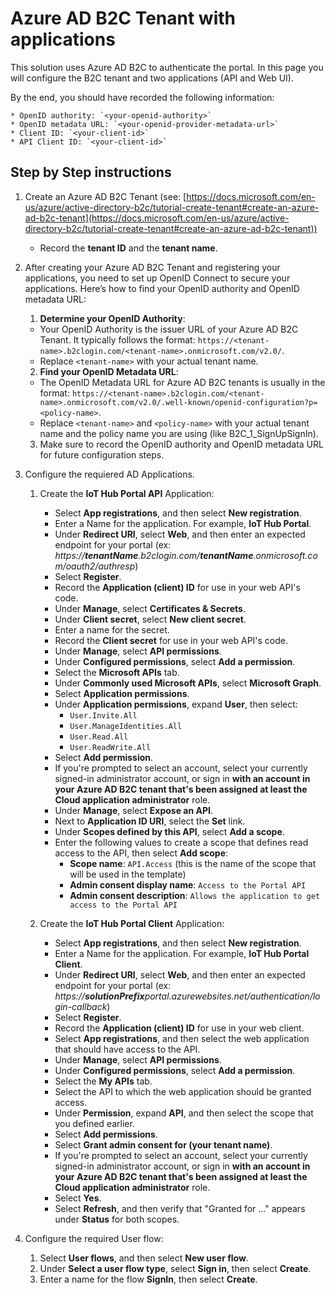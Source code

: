 # Azure AD B2C Tenant with applications

This solution uses Azure AD B2C to authenticate the portal.
In this page you will configure the B2C tenant and two applications (API and Web UI).

By the end, you should have recorded the following information:

    * OpenID authority: `<your-openid-authority>`
    * OpenID metadata URL: `<your-openid-provider-metadata-url>`
    * Client ID: `<your-client-id>`
    * API Client ID: `<your-client-id>`

## Step by Step instructions

1. Create an Azure AD B2C Tenant (see: [https://docs.microsoft.com/en-us/azure/active-directory-b2c/tutorial-create-tenant#create-an-azure-ad-b2c-tenant](https://docs.microsoft.com/en-us/azure/active-directory-b2c/tutorial-create-tenant#create-an-azure-ad-b2c-tenant))
    * Record the **tenant ID** and the **tenant name**.

1. After creating your Azure AD B2C Tenant and registering your applications, you need to set up OpenID Connect to secure your applications. Here’s how to find your OpenID authority and OpenID metadata URL:
    1. **Determine your OpenID Authority**:
    * Your OpenID Authority is the issuer URL of your Azure AD B2C Tenant. It typically follows the format: `https://<tenant-name>.b2clogin.com/<tenant-name>.onmicrosoft.com/v2.0/`.
    * Replace `<tenant-name>` with your actual tenant name.
    2. **Find your OpenID Metadata URL**:
    * The OpenID Metadata URL for Azure AD B2C tenants is usually in the format: `https://<tenant-name>.b2clogin.com/<tenant-name>.onmicrosoft.com/v2.0/.well-known/openid-configuration?p=<policy-name>`.
    * Replace `<tenant-name>` and `<policy-name>` with your actual tenant name and the policy name you are using (like B2C_1_SignUpSignIn).
    3. Make sure to record the OpenID authority and OpenID metadata URL for future configuration steps.
1. Configure the requiered AD Applications.
    1. Create the **IoT Hub Portal API** Application:
        * Select **App registrations**, and then select **New registration**.
        * Enter a Name for the application. For example, **IoT Hub Portal**.
        * Under **Redirect URI**, select **Web**, and then enter an expected endpoint for your portal (ex: _https://**tenantName**.b2clogin.com/**tenantName**.onmicrosoft.com/oauth2/authresp_)
        * Select **Register**.
        * Record the **Application (client) ID** for use in your web API's code.
        * Under **Manage**, select **Certificates & Secrets**.
        * Under **Client secret**, select **New client secret**.
        * Enter a name for the secret.
        * Record the **Client secret** for use in your web API's code.
        * Under **Manage**, select **API permissions**.
        * Under **Configured permissions**, select **Add a permission**.
        * Select the **Microsoft APIs** tab.
        * Under **Commonly used Microsoft APIs**, select **Microsoft Graph**.
        * Select **Application permissions**.
        * Under **Application permissions**, expand **User**, then select:
            * ``User.Invite.All``
            * ``User.ManageIdentities.All``
            * ``User.Read.All``
            * ``User.ReadWrite.All``
        * Select **Add permission**.
        * If you're prompted to select an account, select your currently signed-in administrator account, or sign in **with an account in your Azure AD B2C tenant that's been assigned at least the Cloud application administrator** role.
        * Under **Manage**, select **Expose an API**.
        * Next to **Application ID URI**, select the **Set** link.
        * Under **Scopes defined by this API**, select **Add a scope**.
        * Enter the following values to create a scope that defines read access to the API, then select **Add scope**:
            * **Scope name**: ``API.Access`` (this is the name of the scope that will be used in the template)
            * **Admin consent display name**: ``Access to the Portal API``
            * **Admin consent description**: ``Allows the application to get access to the Portal API``

    2. Create the **IoT Hub Portal Client** Application:
        * Select **App registrations**, and then select **New registration**.
        * Enter a Name for the application. For example, **IoT Hub Portal Client**.
        * Under **Redirect URI**, select **Web**, and then enter an expected endpoint for your portal (ex: _https://**solutionPrefix**portal.azurewebsites.net/authentication/login-callback_)
        * Select **Register**.
        * Record the **Application (client) ID** for use in your web client.
        * Select **App registrations**, and then select the web application that should have access to the API.
        * Under **Manage**, select **API permissions**.
        * Under **Configured permissions**, select **Add a permission**.
        * Select the **My APIs** tab.
        * Select the API to which the web application should be granted access.
        * Under **Permission**, expand **API**, and then select the scope that you defined earlier.
        * Select **Add permissions**.
        * Select **Grant admin consent for (your tenant name)**.
        * If you're prompted to select an account, select your currently signed-in administrator account, or sign in **with an account in your Azure AD B2C tenant that's been assigned at least the Cloud application administrator** role.
        * Select **Yes**.
        * Select **Refresh**, and then verify that "Granted for ..." appears under **Status** for both scopes.

1. Configure the required User flow:
    1. Select **User flows**, and then select **New user flow**.
    2. Under **Select a user flow type**, select **Sign in**, then select **Create**.
    3. Enter a name for the flow **SignIn**, then select **Create**.
